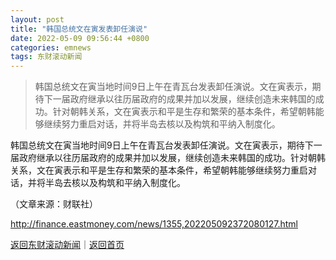 ```yaml
---
layout: post
title: "韩国总统文在寅发表卸任演说"
date: 2022-05-09 09:56:44 +0800
categories: emnews
tags: 东财滚动新闻
---
```

> 韩国总统文在寅当地时间9日上午在青瓦台发表卸任演说。文在寅表示，期待下一届政府继承以往历届政府的成果并加以发展，继续创造未来韩国的成功。针对朝韩关系，文在寅表示和平是生存和繁荣的基本条件，希望朝韩能够继续努力重启对话，并将半岛去核以及构筑和平纳入制度化。

<p>韩国总统文在寅当地时间9日上午在青瓦台发表卸任演说。文在寅表示，期待下一届政府继承以往历届政府的成果并加以发展，继续创造未来韩国的成功。针对朝韩关系，文在寅表示和平是生存和繁荣的基本条件，希望朝韩能够继续努力重启对话，并将半岛去核以及构筑和平纳入制度化。</p><p class="em_media">（文章来源：财联社）</p>

<http://finance.eastmoney.com/news/1355,202205092372080127.html>

[返回东财滚动新闻](//finews.withounder.com/emnews/)｜[返回首页](//finews.withounder.com/)